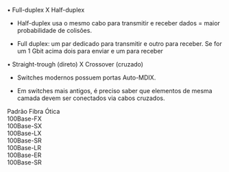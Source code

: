 • Full-duplex X Half-duplex  
  
- Half-duplex usa o mesmo cabo para transmitir e receber dados = maior probabilidade de colisões.  
  
- Full duplex: um par dedicado para transmitir e outro para receber. Se for um 1 Gbit acima dois para enviar e um para receber  
  
• Straight-trough (direto) X Crossover (cruzado)  
  
- Switches modernos possuem portas Auto-MDIX.  
  
- Em switches mais antigos, é preciso saber que elementos de mesma camada devem ser conectados via cabos cruzados.

Padrão Fibra Ótica  
100Base-FX  
100Base-SX  
100Base-LX  
100Base-SR  
100Base-LR  
100Base-ER  
100Base-SR